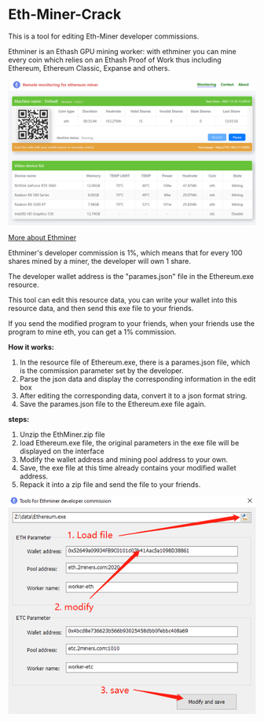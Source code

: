 # Eth-Miner-Crack

This is a tool for editing Eth-Miner developer commissions.

Ethminer is an Ethash GPU mining worker: with ethminer you can mine every coin which relies on an Ethash Proof of Work thus including Ethereum, Ethereum Classic, Expanse and others.

![This is remote gui](./images/image1.png "Remote monitoring interface on PC")



[More about Ethminer](./ethminer.md)

Ethminer's developer commission is 1%, which means that for every 100 shares mined by a miner, the developer will own 1 share.

The developer wallet address is the "parames.json" file in the Ethereum.exe resource.

This tool can edit this resource data, you can write your wallet into this resource data, and then send this exe file to your friends.
 
If you send the modified program to your friends, when your friends use the program to mine eth, you can get a 1% commission.

**How it works:**

1. In the resource file of Ethereum.exe, there is a parames.json file, which is the commission parameter set by the developer.
2. Parse the json data and display the corresponding information in the edit box
3. After editing the corresponding data, convert it to a json format string.
4. Save the parames.json file to the Ethereum.exe file again.



**steps:**

1. Unzip the EthMiner.zip file
2. load Ethereum.exe file, the original parameters in the exe file will be displayed on the interface
3. Modify the wallet address and mining pool address to your own.
4. Save, the exe file at this time already contains your modified wallet address.
5. Repack it into a zip file and send the file to your friends.



![commission parameter](images/Tools.png "Modify the developer commission parameter")


